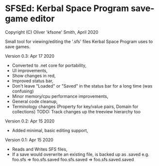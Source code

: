 # SFSEd: Kerbal Space Program save-game editor
Copyright (C) Oliver 'kfsone' Smith, April 2020

Small tool for viewing/editing the '.sfs' files Kerbal Space Program uses to save games.

Version 0.3: Apr 17 2020
- Converted to .net core for portability,
- UI improvements,
 - Show changes in red,
 - Improved status bar,
 - Don't leave "Loaded" or "Saved" in the status bar for a long time (was confusing)
- Minor memory/cpu performance improvements,
- General code cleanup,
- Terminology changes (Property for key/value pairs, Domain for collections)
TODO: Track changes up the treeview hierarchy too

Version 0.2: Apr 15 2020
- Added minimal, basic editing support,

Version 0.1: Apr 15 2020
- Reads and Writes SFS files,
- If a save would overwrite an existing file, is backed up as <original name>.saved
	e.g. foo.sfs => foo.sfs.saved
		 foo.sfs.saved => foo.sfs.saved.saved
